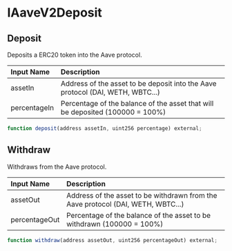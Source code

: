 # IAaveV2Deposit

## Deposit

Deposits a ERC20 token into the Aave protocol.

| Input Name | Description |
| :--- | :--- |
| assetIn | Address of the asset to be deposit into the Aave protocol \(DAI, WETH, WBTC...\) |
| percentageIn | Percentage of the balance of the asset that will be deposited  \(100000 = 100%\) |

```javascript
function deposit(address assetIn, uint256 percentage) external;
```

## Withdraw

Withdraws from the Aave protocol.

| Input Name | Description |
| :--- | :--- |
| assetOut | Address of the asset to be withdrawn from the Aave protocol \(DAI, WETH, WBTC...\) |
| percentageOut | Percentage of the balance of the asset to be withdrawn \(100000 = 100%\) |

```javascript
function withdraw(address assetOut, uint256 percentageOut) external;
```

